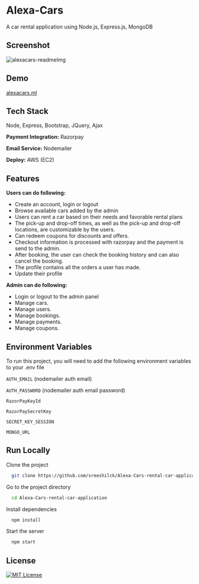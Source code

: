 
# Alexa-Cars

A car rental application using Node.js, Express.js, MongoDB



## Screenshot

![alexacars-readmeImg](https://user-images.githubusercontent.com/102411922/187904684-fc6f1eac-b8f5-4e1e-b841-1e2a8eb4e4ee.png)


## Demo


[alexacars.ml](https://alexacars.ml/)
## Tech Stack

 Node, Express, Bootstrap, JQuery, Ajax

**Payment Integration:** Razorpay

**Email Service:** Nodemailer

**Deploy:** AWS (EC2)




## Features
**Users can do following:**
- Create an account, login or logout
- Browse available cars added by the admin
- Users can rent a car based on their needs and favorable rental plans
- The pick-up and drop-off times, as well as the pick-up and drop-off
   locations, are customizable by the users.
- Can redeem coupons for discounts and offers.
- Checkout information is processed with razorpay and the payment is send to the admin.
- After booking, the user can check the booking history and can also cancel the booking.
- The profile contains all the orders a user has made.
- Update their profile

**Admin can do following:**
- Login or logout to the admin panel
- Manage cars.
- Manage users.
- Manage bookings.
- Manage payments.
- Manage coupons.   


## Environment Variables

To run this project, you will need to add the following environment variables to your .env file

`AUTH_EMAIL` (nodemailer auth email)

`AUTH_PASSWORD` (nodemailer auth email password)

`RazorPayKeyId`

`RazorPaySecretKey`

`SECRET_KEY_SESSION`

`MONGO_URL` 


## Run Locally

Clone the project

```bash
  git clone https://github.com/sreeshilck/Alexa-Cars-rental-car-application
```

Go to the project directory

```bash
  cd Alexa-Cars-rental-car-application
```

Install dependencies

```bash
  npm install
```

Start the server

```bash
  npm start
```


## License

[![MIT License](https://img.shields.io/badge/License-MIT-green.svg)](https://choosealicense.com/licenses/mit/)

